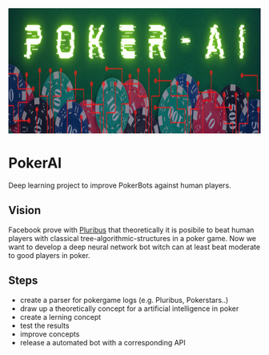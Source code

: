 <img src="pokerBot/Images/Banner.png" alt="HTML ERROR" width="1000" height="250">

# PokerAI
Deep learning project to improve PokerBots against human players.

## Vision
Facebook prove with [Pluribus](https://ai.facebook.com/blog/pluribus-first-ai-to-beat-pros-in-6-player-poker/) that theoretically it is posibile to beat human players with classical tree-algorithmic-structures in a poker game.
Now we want to develop a deep neural network bot witch can at least beat moderate to good players in poker.

## Steps
+ create a parser for pokergame logs (e.g. Pluribus, Pokerstars..)
+ draw up a theoretically concept for a artificial intelligence in poker
+ create a lerning concept
+ test the results
+ improve concepts
+ release a automated bot with a corresponding API
